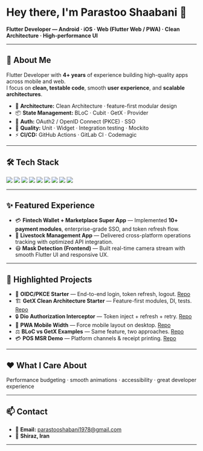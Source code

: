 # Hey there, I'm Parastoo Shaabani 👋  
**Flutter Developer — Android · iOS · Web (Flutter Web / PWA) · Clean Architecture · High-performance UI**

---

## 🚀 About Me  
Flutter Developer with **4+ years** of experience building high-quality apps across mobile and web.  
I focus on **clean, testable code**, smooth **user experience**, and **scalable architectures**.

- 🧩 **Architecture:** Clean Architecture · feature-first modular design  
- 📦 **State Management:** BLoC · Cubit · GetX · Provider  
- 🔐 **Auth:** OAuth2 / OpenID Connect (PKCE) · SSO  
- 🧪 **Quality:** Unit · Widget · Integration testing · Mockito  
- ⚡ **CI/CD:** GitHub Actions · GitLab CI · Codemagic  

---

## 🛠️ Tech Stack  
<p>
  <img src="https://img.shields.io/badge/Dart-0175C2?logo=dart&logoColor=white" />
  <img src="https://img.shields.io/badge/Flutter-02569B?logo=flutter&logoColor=white" />
  <img src="https://img.shields.io/badge/GetX-3DDC84?logo=flutter&logoColor=white" />
  <img src="https://img.shields.io/badge/BLoC-5C2D91?logo=flutter&logoColor=white" />
  <img src="https://img.shields.io/badge/SQLite-07405E?logo=sqlite&logoColor=white" />
  <img src="https://img.shields.io/badge/Hive-F7A41D?logo=flutter&logoColor=white" />
  <img src="https://img.shields.io/badge/REST%20APIs-FF6F00?logo=swagger&logoColor=white" />
  <img src="https://img.shields.io/badge/GitHub%20Actions-2088FF?logo=github-actions&logoColor=white" />
  <img src="https://img.shields.io/badge/Codemagic-239120?logo=azurepipelines&logoColor=white" />
</p>

---

## ✨ Featured Experience  
- 💳 **Fintech Wallet + Marketplace Super App** — Implemented **10+ payment modules**, enterprise-grade SSO, and token refresh flow.  
- 🐄 **Livestock Management App** — Delivered cross-platform operations tracking with optimized API integration.  
- 😷 **Mask Detection (Frontend)** — Built real-time camera stream with smooth Flutter UI and responsive UX.  

---

## 📌 Highlighted Projects  
- 🔑 **OIDC/PKCE Starter** — End-to-end login, token refresh, logout. [Repo](#)  
- 🏗️ **GetX Clean Architecture Starter** — Feature-first modules, DI, tests. [Repo](#)  
- 🔒 **Dio Authorization Interceptor** — Token inject + refresh + retry. [Repo](#)  
- 📱 **PWA Mobile Width** — Force mobile layout on desktop. [Repo](#)  
- ⚖️ **BLoC vs GetX Examples** — Same feature, two approaches. [Repo](#)  
- 💳 **POS MSR Demo** — Platform channels & receipt printing. [Repo](#)  

---

## ❤️ What I Care About  
Performance budgeting · smooth animations · accessibility · great developer experience  

---

## 📫 Contact  
- 📧 **Email:** parastooshabani1978@gmail.com  
- 📍 **Shiraz, Iran**

---

